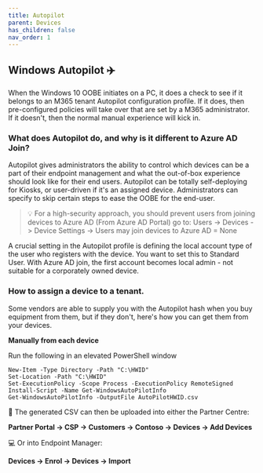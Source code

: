 ```yaml
---
title: Autopilot
parent: Devices
has_children: false
nav_order: 1
---
```


## Windows Autopilot ✈️

When the Windows 10 OOBE initiates on a PC, it does a check to see if it belongs to an M365 tenant Autopilot configuration profile. If it does, then pre-configured policies will take over that are set by a M365 administrator. If it doesn't, then the normal manual experience will kick in.

### What does Autopilot do, and why is it different to Azure AD Join?

Autopilot gives administrators the ability to control which devices can be a part of their endpoint management and what the out-of-box experience should look like for their end users. Autopilot can be totally self-deploying for Kiosks, or user-driven if it's an assigned device. Administrators can specify to skip certain steps to ease the OOBE for the end-user.

> 💡 For a high-security approach, you should prevent users from joining devices to Azure AD (From Azure AD Portal) go to: Users -> Devices -> Device Settings -> Users may join devices to Azure AD = None

A crucial setting in the Autopilot profile is defining the local account type of the user who registers with the device. You want to set this to Standard User. With Azure AD join, the first account becomes local admin - not suitable for a corporately owned device.

### How to assign a device to a tenant.

Some vendors are able to supply you with the Autopilot hash when you buy equipment from them, but if they don't, here's how you can get them from your devices.


**Manually from each device**

Run the following in an elevated PowerShell window

```
New-Item -Type Directory -Path "C:\HWID"
Set-Location -Path "C:\HWID"
Set-ExecutionPolicy -Scope Process -ExecutionPolicy RemoteSigned
Install-Script -Name Get-WindowsAutoPilotInfo
Get-WindowsAutoPilotInfo -OutputFile AutoPilotHWID.csv
```

📔 The generated CSV can then be uploaded into either the Partner Centre:

**Partner Portal -> CSP -> Customers -> Contoso -> Devices -> Add Devices**

💻 Or into Endpoint Manager:

**Devices -> Enrol -> Devices -> Import**